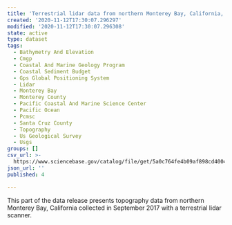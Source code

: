 ```yaml
---
title: 'Terrestrial lidar data from northern Monterey Bay, California, September 2017'
created: '2020-11-12T17:30:07.296297'
modified: '2020-11-12T17:30:07.296308'
state: active
type: dataset
tags:
  - Bathymetry And Elevation
  - Cmgp
  - Coastal And Marine Geology Program
  - Coastal Sediment Budget
  - Gps Global Positioning System
  - Lidar
  - Monterey Bay
  - Monterey County
  - Pacific Coastal And Marine Science Center
  - Pacific Ocean
  - Pcmsc
  - Santa Cruz County
  - Topography
  - Us Geological Survey
  - Usgs
groups: []
csv_url: >-
  https://www.sciencebase.gov/catalog/file/get/5a0c764fe4b09af898cd4004?name=mb17_sept_tls_santacruz.csv
json_url: ''
published: 4

---
```

This part of the data release presents topography data from northern Monterey Bay, California collected in September 2017 with a terrestrial lidar scanner.
